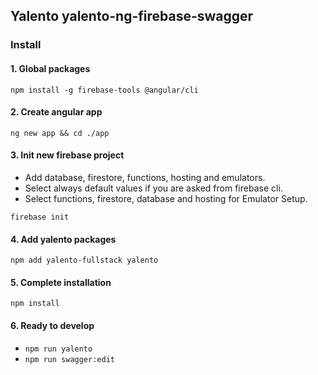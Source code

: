 ## Yalento yalento-ng-firebase-swagger


### Install

#### 1. Global packages
`npm install -g firebase-tools @angular/cli`

#### 2. Create angular app
`ng new app && cd ./app`

#### 3. Init new firebase project
- Add database, firestore, functions, hosting and emulators. 
- Select always default values if you are asked from firebase cli.
- Select functions, firestore, database and hosting for Emulator Setup.

`firebase init `

#### 4. Add yalento packages
`npm add yalento-fullstack yalento`

#### 5. Complete installation

`npm install`

#### 6. Ready to develop

- `npm run yalento`
- `npm run swagger:edit`
